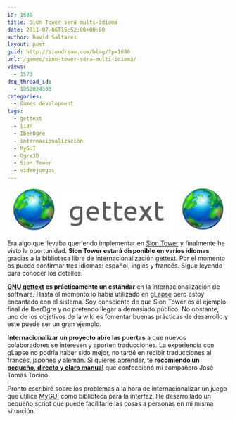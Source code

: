 ```yaml
---
id: 1680
title: Sion Tower será multi-idioma
date: 2011-07-06T15:52:08+00:00
author: David Saltares
layout: post
guid: http://siondream.com/blog/?p=1680
url: /games/sion-tower-sera-multi-idioma/
views:
  - 1573
dsq_thread_id:
  - 1852024303
categories:
  - Games development
tags:
  - gettext
  - i18n
  - IberOgre
  - internacionalización
  - MyGUI
  - Ogre3D
  - Sion Tower
  - videojuegos
---
```


![siontower-gettext.png](/img/wp/siontower-gettext.png)

Era algo que llevaba queriendo implementar en [Sion Tower](/tag/sion-tower/) y finalmente he visto la oportunidad. **Sion Tower estará disponible en varios idiomas** gracias a la biblioteca libre de internacionalización gettext. Por el momento os puedo confirmar tres idiomas: español, inglés y francés. Sigue leyendo para conocer los detalles.

**[GNU gettext](http://en.wikipedia.org/wiki/Gettext) es prácticamente un estándar** en la internacionalización de software. Hasta el momento lo había utilizado en [gLapse](/proyectos/glapse/) pero estoy encantado con el sistema. Soy consciente de que Sion Tower es el ejemplo final de IberOgre y no pretendo llegar a demasiado público. No obstante, uno de los objetivos de la wiki es fomentar buenas prácticas de desarrollo y este puede ser un gran ejemplo.

**Internacionalizar un proyecto abre las puertas** a que nuevos colaboradores se interesen y aporten traducciones. La experiencia con gLapse no podría haber sido mejor, no tardé en recibir traducciones al francés, japonés y alemán. Si quieres aprender, te **recomiendo un [pequeño, directo y claro manual](http://osl.uca.es/files/hackathon/gettext.pdf)** que confeccionó mi compañero José Tomás Tocino.

Pronto escribiré sobre los problemas a la hora de internacionalizar un juego que utilice [MyGUI](http://mygui.info/) como biblioteca para la interfaz. He desarrollado un pequeño script que puede facilitarle las cosas a personas en mi misma situación.